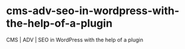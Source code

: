 # cms-adv-seo-in-wordpress-with-the-help-of-a-plugin
CMS | ADV | SEO in WordPress with the help of a plugin
